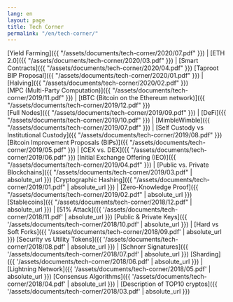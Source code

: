 ```yaml
---
lang: en
layout: page
title: Tech Corner
permalink: "/en/tech-corner/"
---
```

[Yield Farming]({{ "/assets/documents/tech-corner/2020/07.pdf" }}) | 
[ETH 2.0]({{ "/assets/documents/tech-corner/2020/03.pdf" }}) |  [Smart Contracts]({{ "/assets/documents/tech-corner/2020/04.pdf" }})
[Taproot BIP Proposal]({{ "/assets/documents/tech-corner/2020/01.pdf" }}) |  [Halving]({{ "/assets/documents/tech-corner/2020/02.pdf" }})  
[MPC (Multi-Party Computation)]({{ "/assets/documents/tech-corner/2019/11.pdf" }}) | [tBTC (Bitcoin on the Ethereum network)]({{ "/assets/documents/tech-corner/2019/12.pdf" }})  
[Full Nodes]({{ "/assets/documents/tech-corner/2019/09.pdf" }}) |  [DeFi]({{ "/assets/documents/tech-corner/2019/10.pdf" }}) | 
[MimbleWimble]({{ "/assets/documents/tech-corner/2019/07.pdf" }}) |  [Self Custody vs Institutional Custody]({{ "/assets/documents/tech-corner/2019/08.pdf" }}) 
[Bitcoin Improvement Proposals (BIPs)]({{ "/assets/documents/tech-corner/2019/05.pdf" }}) |  [CEX vs. DEX]({{ "/assets/documents/tech-corner/2019/06.pdf" }}) 
[Initial Exchange Offering (IEO)]({{ "/assets/documents/tech-corner/2019/04.pdf" }}) | [Public vs. Private Blockchains]({{ "/assets/documents/tech-corner/2019/03.pdf" | absolute_url }})
[Cryptographic Hashing]({{ "/assets/documents/tech-corner/2019/01.pdf" | absolute_url }}) | [Zero-Knowledge Proof]({{ "/assets/documents/tech-corner/2019/02.pdf" | absolute_url }})
[Stablecoins]({{ "/assets/documents/tech-corner/2018/12.pdf" | absolute_url }}) | [51% Attack]({{ '/assets/documents/tech-corner/2018/11.pdf' | absolute_url }})
[Public & Private Keys]({{ '/assets/documents/tech-corner/2018/10.pdf' | absolute_url }})  | [Hard vs Soft Forks]({{ '/assets/documents/tech-corner/2018/09.pdf' | absolute_url }})
[Security vs Utility Tokens]({{ '/assets/documents/tech-corner/2018/08.pdf' | absolute_url }}) | [Schnorr Signatures]({{ '/assets/documents/tech-corner/2018/07.pdf' | absolute_url }})
[Sharding]({{ '/assets/documents/tech-corner/2018/06.pdf' | absolute_url }}) | [Lightning Network]({{ '/assets/documents/tech-corner/2018/05.pdf' | absolute_url }})
[Consensus Algorithms]({{ '/assets/documents/tech-corner/2018/04.pdf' | absolute_url }}) | [Description of TOP10 cryptos]({{ '/assets/documents/tech-corner/2018/03.pdf' | absolute_url }})
